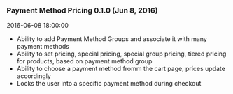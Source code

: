 ### Payment Method Pricing 0.1.0 (Jun 8, 2016)

2016-06-08 18:00:00

 - Ability to add Payment Method Groups and associate it with many payment methods
 - Ability to set pricing, special pricing, special group pricing, tiered pricing for products, based on payment method group
 - Ability to choose a payment method fromm the cart page, prices update accordingly
 - Locks the user into a specific payment method during checkout
